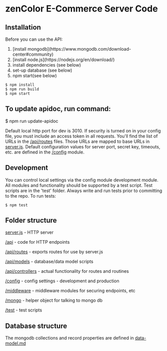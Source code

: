 # zenColor E-Commerce Server Code


## Installation
Before you can use the API:
<ol>
<li>[install mongodb](https://www.mongodb.com/download-center#community)</li>
<li>[install node.js](https://nodejs.org/en/download/)</li>
<li>install dependencies (see below)</li>
<li>set-up database (see below)</li>
<li>npm start(see below)</li>
</ol>

```shell
$ npm install
$ npm run build
$ npm start
```
## To update apidoc, run command:
$ npm run update-apidoc

Default local http port for dev is 3010.  If security is turned on in your config file, you must include an access token in all requests.
You'll find the list of URLs in the [/api/routes](./api/routes/) files.  Those URLs are mapped to base URLs in [server.js](./server.js).
Default configuration values for server port, secret key, timeouts, etc. are defined in the [/config](./config/) module.

## Development
You can control local settings via the config module development module.
All modules and functionality should be supported by a test script.  Test scripts are in the 'test' folder.
Always write and run tests prior to committing to the repo.  To run tests:

```shell
$ npm test
```

## Folder structure

[server.js](./server.js) - HTTP server

[/api](./api/) - code for HTTP endpoints

[/api/routes](./api/routes/) - exports routes for use by server.js

[/api/models](./api/models/) - database/data model scripts

[/api/controllers](./api/controllers/) - actual functionality for routes and routines

[/config](./config/) - config settings - development and production

[/middleware](./middleware/) - middleware modules for securing endpoints, etc

[/mongo](./mongo/) - helper object for talking to mongo db

[/test](./test/) - test scripts

## Database structure
The mongodb collections and record properties are defined in [data-model.md](./data-model.md)
